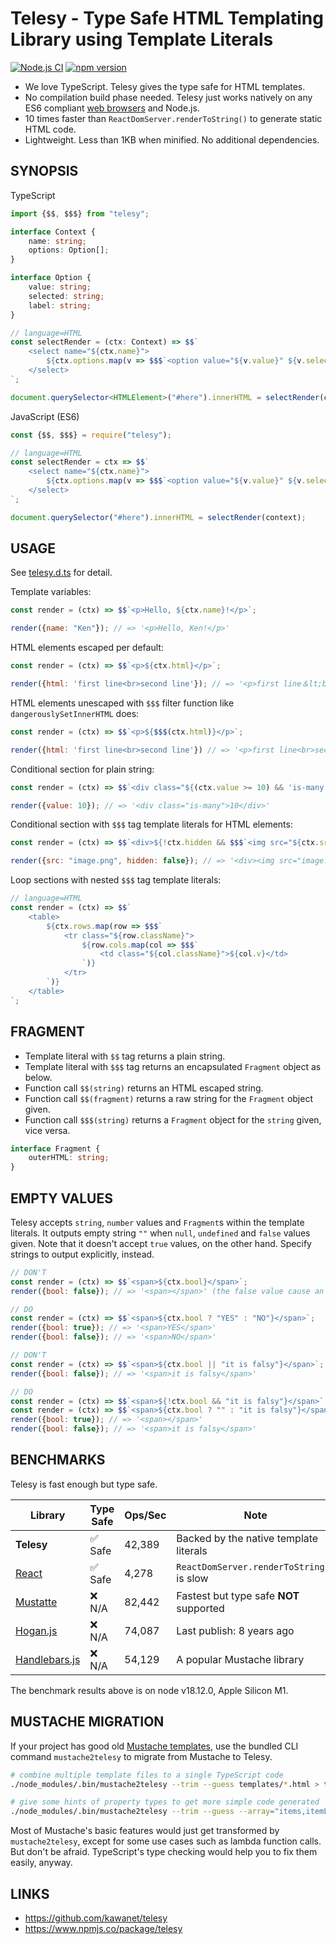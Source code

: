 # Telesy - Type Safe HTML Templating Library using Template Literals

[![Node.js CI](https://github.com/kawanet/telesy/workflows/Node.js%20CI/badge.svg?branch=main)](https://github.com/kawanet/telesy/actions/)
[![npm version](https://img.shields.io/npm/v/telesy)](https://www.npmjs.com/package/telesy)

- We love TypeScript. Telesy gives the type safe for HTML templates.
- No compilation build phase needed. Telesy just works natively on any ES6 compliant [web browsers](https://developer.mozilla.org/en-US/docs/Web/JavaScript/Reference/Template_literals#browser_compatibility) and Node.js.
- 10 times faster than `ReactDomServer.renderToString()` to generate static HTML code.
- Lightweight. Less than 1KB when minified. No additional dependencies.

## SYNOPSIS

TypeScript

```typescript
import {$$, $$$} from "telesy";

interface Context {
    name: string;
    options: Option[];
}

interface Option {
    value: string;
    selected: string;
    label: string;
}

// language=HTML
const selectRender = (ctx: Context) => $$`
    <select name="${ctx.name}">
        ${ctx.options.map(v => $$$`<option value="${v.value}" ${v.selected}>${v.label}</option>`)}
    </select>
`;

document.querySelector<HTMLElement>("#here").innerHTML = selectRender(context);
```

JavaScript (ES6)

```js
const {$$, $$$} = require("telesy");

// language=HTML
const selectRender = ctx => $$`
    <select name="${ctx.name}">
        ${ctx.options.map(v => $$$`<option value="${v.value}" ${v.selected}>${v.label}</option>`)}
    </select>
`;

document.querySelector("#here").innerHTML = selectRender(context);
```

## USAGE

See [telesy.d.ts](https://github.com/kawanet/telesy/blob/main/types/telesy.d.ts) for detail.

Template variables:

```js
const render = (ctx) => $$`<p>Hello, ${ctx.name}!</p>`;

render({name: "Ken"}); // => '<p>Hello, Ken!</p>'
```

HTML elements escaped per default:

```js
const render = (ctx) => $$`<p>${ctx.html}</p>`;

render({html: 'first line<br>second line'}); // => '<p>first line＆lt;br＆gt;second line</p>'
```

HTML elements unescaped with `$$$` filter function like `dangerouslySetInnerHTML` does:

```js
const render = (ctx) => $$`<p>${$$$(ctx.html)}</p>`;

render({html: 'first line<br>second line'}) // => '<p>first line<br>second line</p>'
```

Conditional section for plain string:

```js
const render = (ctx) => $$`<div class="${(ctx.value >= 10) && 'is-many'}">${ctx.value}</div>`;

render({value: 10}); // => '<div class="is-many">10</div>'
```

Conditional section with `$$$` tag template literals for HTML elements:

```js
const render = (ctx) => $$`<div>${!ctx.hidden && $$$`<img src="${ctx.src}">`}</div>`;

render({src: "image.png", hidden: false}); // => '<div><img src="image.png"></div>'
```

Loop sections with nested `$$$` tag template literals:

```js
// language=HTML
const render = (ctx) => $$`
    <table>
        ${ctx.rows.map(row => $$$`
            <tr class="${row.className}">
                ${row.cols.map(col => $$$`
                    <td class="${col.className}">${col.v}</td>
                `)}
            </tr>
        `)}
    </table>
`;
```

## FRAGMENT

- Template literal with `$$` tag returns a plain string.
- Template literal with `$$$` tag returns an encapsulated `Fragment` object as below.
- Function call `$$(string)` returns an HTML escaped string.
- Function call `$$(fragment)` returns a raw string for the `Fragment` object given.
- Function call `$$$(string)` returns a `Fragment` object for the `string` given, vice versa.

```typescript
interface Fragment {
    outerHTML: string;
}
```

## EMPTY VALUES

Telesy accepts `string`, `number` values and `Fragment`s within the template literals.
It outputs empty string `""` when `null`, `undefined` and `false` values given.
Note that it doesn't accept `true` values, on the other hand.
Specify strings to output explicitly, instead.

```js
// DON'T
const render = (ctx) => $$`<span>${ctx.bool}</span>`;
render({bool: false}); // => '<span></span>' (the false value cause an empty string)

// DO
const render = (ctx) => $$`<span>${ctx.bool ? "YES" : "NO"}</span>`;
render({bool: true}); // => '<span>YES</span>'
render({bool: false}); // => '<span>NO</span>'
```

```js
// DON'T
const render = (ctx) => $$`<span>${ctx.bool || "it is falsy"}</span>`;
render({bool: false}); // => '<span>it is falsy</span>'

// DO
const render = (ctx) => $$`<span>${!ctx.bool && "it is falsy"}</span>`;
const render = (ctx) => $$`<span>${ctx.bool ? "" : "it is falsy"}</span>`;
render({bool: true}); // => '<span></span>'
render({bool: false}); // => '<span>it is falsy</span>'
```

## BENCHMARKS

Telesy is fast enough but type safe.

| Library                                                   | Type Safe | Ops/Sec | Note                                      |
|-----------------------------------------------------------|------------|---------|-------------------------------------------|
| **Telesy**                                                | ✅ Safe    | 42,389  | Backed by the native template literals    |
| [React](https://www.npmjs.com/package/react-dom)          | ✅ Safe    | 4,278   | `ReactDomServer.renderToString()` is slow |
| [Mustatte](https://www.npmjs.com/package/mustatte)        | ❌ N/A     | 82,442  | Fastest but type safe **NOT** supported   |
| [Hogan.js](https://www.npmjs.com/package/hogan.js)        | ❌ N/A     | 74,087  | Last publish: 8 years ago                 |
| [Handlebars.js](https://www.npmjs.com/package/handlebars) | ❌ N/A     | 54,129  | A popular Mustache library                |

The benchmark results above is on node v18.12.0, Apple Silicon M1.

## MUSTACHE MIGRATION

If your project has good old [Mustache templates](http://mustache.github.io/),
use the bundled CLI command `mustache2telesy` to migrate from Mustache to Telesy.

```sh
# combine multiple template files to a single TypeScript code
./node_modules/.bin/mustache2telesy --trim --guess templates/*.html > templates.ts

# give some hints of property types to get more simple code generated
./node_modules/.bin/mustache2telesy --trim --guess --array="items,itemList" --bool="isHidden,selected" --func="getText" templates/*.html > templates.ts
```

Most of Mustache's basic features would just get transformed by `mustache2telesy`,
except for some use cases such as lambda function calls.
But don't be afraid. TypeScript's type checking would help you to fix them easily, anyway.

## LINKS

- https://github.com/kawanet/telesy
- https://www.npmjs.co/package/telesy
